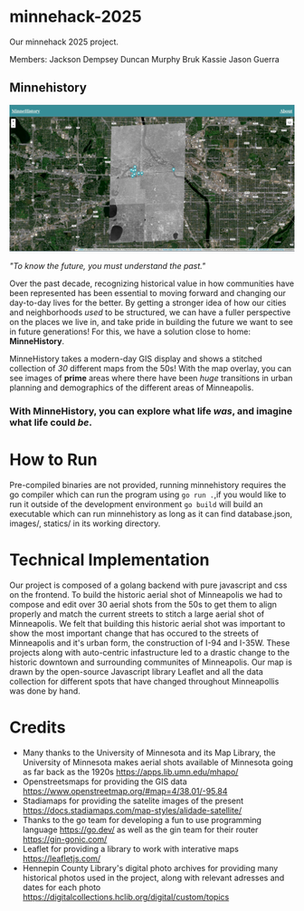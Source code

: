 # minnehack-2025
Our minnehack 2025 project.

Members:
Jackson Dempsey
Duncan Murphy
Bruk Kassie
Jason Guerra

## Minnehistory

![An image showing minnehistory](img.png)


*"To know the future, you must understand the past."*

Over the past decade, recognizing historical value in how communities have been represented has been essential to moving forward and changing our day-to-day lives for the better. By getting a stronger idea of how our cities and neighborhoods *used* to be structured, we can have a fuller perspective on the places we live in, and take pride in building the future we want to see in future generations! For this, we have a solution close to home: **MinneHistory**.

MinneHistory takes a modern-day GIS display and shows a stitched collection of *30* different maps from the 50s! With the map overlay, you can see images of **prime** areas where there have been *huge* transitions in urban planning and demographics of the different areas of Minneapolis. 

### With MinneHistory, you can explore what life *was*, and imagine what life could *be*.

# How to Run
Pre-compiled binaries are not provided, running minnehistory requires the go compiler which can run the program using `go run .`,if you would like to run it outside of the development environment `go build` will build an executable which can run minnehistory as long as it can find database.json, images/, statics/ in its working directory.


# Technical Implementation

Our project is composed of a golang backend with pure javascript and css on the frontend. To build the historic aerial shot of Minneapolis we had to compose and edit over 30 aerial shots from the 50s to get them to align properly and match the current streets to stitch a large aerial shot of Minneapolis. We felt that building this historic aerial shot was important to show the most important change that has occured to the streets of  Minneapolis and it's urban form, the construction of I-94 and I-35W. These projects along with auto-centric infastructure led to a drastic change to the historic downtown and surrounding communites of Minneapolis. Our map is drawn by the open-source Javascript library Leaflet and all the data collection for different spots that have changed throughout Minneapollis was done by hand.

# Credits

* Many thanks to the University of Minnesota and its Map Library, the University of Minnesota makes aerial shots available of Minnesota going as far back as the 1920s https://apps.lib.umn.edu/mhapo/
* Openstreetsmaps for providing the GIS data https://www.openstreetmap.org/#map=4/38.01/-95.84
* Stadiamaps for providing the satelite images of the present https://docs.stadiamaps.com/map-styles/alidade-satellite/
* Thanks to the go team for developing a fun to use programming language https://go.dev/ as well as the gin team for their router https://gin-gonic.com/
* Leaflet for providing a library to work with interative maps https://leafletjs.com/
* Hennepin County Library's digital photo archives for providing many historical photos used in the project, along with relevant adresses and dates for each photo https://digitalcollections.hclib.org/digital/custom/topics 

